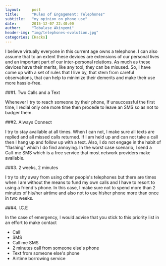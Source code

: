 ```yaml
---
layout:     post
title:      "Rules of Engagement: Telephones"
subtitle:   "my opinion on phone use"
date:       2015-12-07 22:40:00
author:     "Tobalase Akinyemi"
header-img: "img/telephones-evolution.jpg"
categories: [Hacks]
---
```


I believe virtually everyone in this current age owns a telephone. I can also assume that to an extent these devices are extensions of our personal lives and an important part of our inter-personal relations. As much as these devices have their merits, like any tool, they can be misused. So, I have come up with a set of rules that I live by, that stem from careful observations, that can help to minimize their demerits and make their use more hassle-free.

###1. Two Calls and a Text

Whenever I try to reach someone by their phone, If unsuccessful the first time, I redial only one more time then procede to leave an SMS so as not to badger them.

###2. Always Connect

I try to stay available at all times. When I can not, I make sure all texts are replied and all missed calls returned. If I am held up and can not take a call then I hang up and follow up with a text. Also, I do not engage in the habit of "flashing" which I do find annoying. In the worst case scenario, I send a Call-me SMS which is a free service that most network providers make available.

###3. 2 weeks, 2 minutes

I try to shy away from using other people's telephones but there are times when I am without the means to fund my own calls and I have to resort to using a friend's phone. In this case, I make sure not to spend more than 2 minutes of his/her airtime and also not to use hisher phone more than once in two weeks.

###4. I.C.E

In the case of emergency, I would advise that you stick to this priority list in an effort to make contact

* Call
* SMS
* Call me SMS
* 2 minutes call from someone else's phone
* Text from someone else's phone
* Airtime borrowing service

